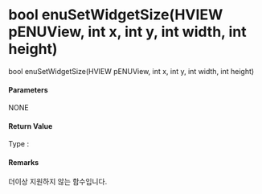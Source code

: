 # bool enuSetWidgetSize\(HVIEW pENUView, int x, int y, int width, int height\)

bool enuSetWidgetSize\(HVIEW pENUView, int x, int y, int width, int height\)

#### Parameters

NONE

#### Return Value

Type :

#### Remarks

더이상 지원하지 않는 함수입니다.

